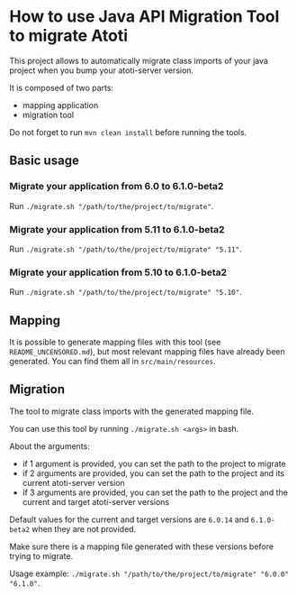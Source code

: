# How to use Java API Migration Tool to migrate Atoti

This project allows to automatically migrate class imports of your java project when you bump your atoti-server version.

It is composed of two parts:
 - mapping application
 - migration tool

Do not forget to run `mvn clean install` before running the tools.

## Basic usage

### Migrate your application from 6.0 to 6.1.0-beta2

Run `./migrate.sh "/path/to/the/project/to/migrate"`.

### Migrate your application from 5.11 to 6.1.0-beta2

Run `./migrate.sh "/path/to/the/project/to/migrate" "5.11"`.

### Migrate your application from 5.10 to 6.1.0-beta2

Run `./migrate.sh "/path/to/the/project/to/migrate" "5.10"`.

## Mapping

It is possible to generate mapping files with this tool (see `README_UNCENSORED.md`), but most relevant mapping files have already been generated.
You can find them all in `src/main/resources`.

## Migration

The tool to migrate class imports with the generated mapping file.

You can use this tool by running `./migrate.sh <args>` in  bash.

About the arguments:
 - if 1 argument is provided, you can set the path to the project to migrate
 - if 2 arguments are provided, you can set the path to the project and its current atoti-server version
 - if 3 arguments are provided, you can set the path to the project and the current and target atoti-server versions

Default values for the current and target versions are `6.0.14` and `6.1.0-beta2` when they are not provided.

Make sure there is a mapping file generated with these versions before trying to migrate.

Usage example: `./migrate.sh "/path/to/the/project/to/migrate" "6.0.0" "6.1.0"`.
